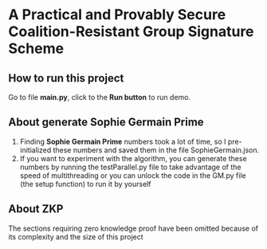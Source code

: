 # A Practical and Provably Secure Coalition-Resistant Group Signature Scheme

## How to run this project
Go to file **main.py**, click to the **Run button** to run demo.

## About generate Sophie Germain Prime
1. Finding **Sophie Germain Prime** numbers took a lot of time, so I pre-initialized these numbers and saved them in the file SophieGermain.json.
2. If you want to experiment with the algorithm, you can generate these numbers by running the testParallel.py file to take advantage of the speed of multithreading or you can unlock the code in the GM.py file (the setup function) to run it by yourself 

## About ZKP
The sections requiring zero knowledge proof have been omitted because of its complexity and the size of this project